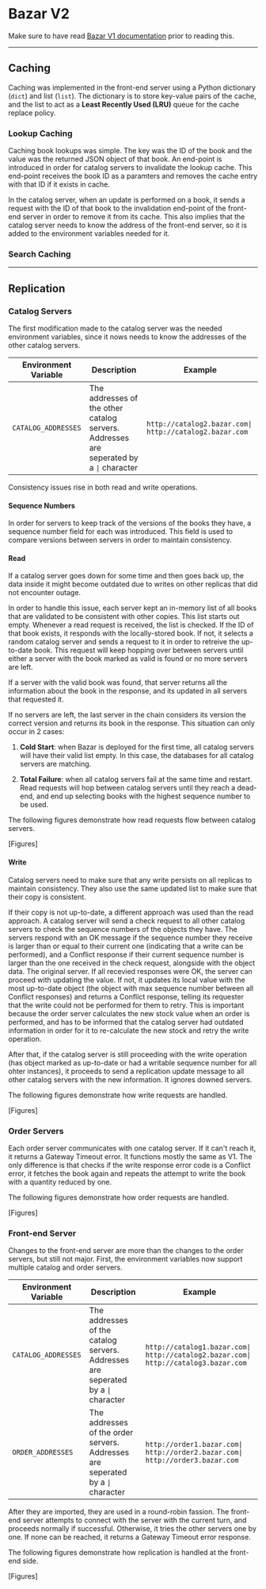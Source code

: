 # Bazar V2

Make sure to have read [Bazar V1 documentation](https://github.com/omarhurani/Bazar/blob/V1/README.md) prior to reading this.

---

## Caching

Caching was implemented in the front-end server using a Python dictionary (`dict`) and list (`list`). The dictionary is to store key-value pairs of the cache, and the list to act as a **Least Recently Used (LRU)** queue for the cache replace policy.

### Lookup Caching

Caching book lookups was simple. The key was the ID of the book and the value was the returned JSON object of that book. An end-point is introduced in order for catalog servers to invalidate the lookup cache. This end-point receives the book ID as a paramters and removes the cache entry with that ID if it exists in cache.

In the catalog server, when an update is performed on a book, it sends a request with the ID of that book to the invalidation end-point of the front-end server in order to remove it from its cache. This also implies that the catalog server needs to know the address of the front-end server, so it is added to the environment variables needed for it.

### Search Caching



---

## Replication

### Catalog Servers

The first modification made to the catalog server was the needed environment variables, since it nows needs to know the addresses of the other catalog servers.

Environment Variable | Description | Example
-------------------- | ----------- | -------
`CATALOG_ADDRESSES` | The addresses of the other catalog servers. Addresses are seperated by a `\|` character | `http://catalog2.bazar.com\| http://catalog2.bazar.com`


Consistency issues rise in both read and write operations.

#### **Sequence Numbers**

In order for servers to keep track of the versions of the books they have, a sequence number field for each was introduced. This field is used to compare versions between servers in order to maintain consistency.

#### **Read**

If a catalog server goes down for some time and then goes back up, the data inside it might become outdated due to writes on other replicas that did not encounter outage.

In order to handle this issue, each server kept an in-memory list of all books that are validated to be consistent with other copies. This list starts out empty. Whenever a read request is received, the list is checked. If the ID of that book exists, it responds with the locally-stored book. If not, it selects a random catalog server and sends a request to it in order to retreive the up-to-date book. This request will keep hopping over between servers until either a server with the book marked as valid is found or no more servers are left.

If a server with the valid book was found, that server returns all the information about the book in the response, and its updated in all servers that requested it.

If no servers are left, the last server in the chain considers its version the correct version and returns its book in the response. This situation can only occur in 2 cases:

1. **Cold Start**: when Bazar is deployed for the first time, all catalog servers will have their valid list empty. In this case, the databases for all catalog servers are matching.

2. **Total Failure**: when all catalog servers fail at the same time and restart. Read requests will hop between catalog servers until they reach a dead-end, and end up selecting books with the highest sequence number to be used.

The following figures demonstrate how read requests flow between catalog servers.

[Figures]

#### **Write**

Catalog servers need to make sure that any write persists on all replicas to maintain consistency. They also use the same updated list to make sure that their copy is consistent.

If their copy is not up-to-date, a different approach was used than the read approach. A catalog server will send a check request to all other catalog servers to check the sequence numbers of the objects they have. The servers respond with an OK message if the sequence number they receive is larger than or equal to their current one (indicating that a write can be performed), and a Conflict response if their current sequence number is larger than the one received in the check request, alongside with the object data. The original server. If all recevied responses were OK, the server can proceed with updating the value. If not, it updates its local value with the most up-to-date object (the object with max sequence number between all Conflict responses) and returns a Conflict response, telling its requester that the write could not be performed for them to retry. This is important because the order server calculates the new stock value when an order is performed, and has to be informed that the catalog server had outdated information in order for it to re-calculate the new stock and retry the write operation.

After that, if the catalog server is still proceeding with the write operation (has object marked as up-to-date or had a writable sequence number for all ohter instances), it proceeds to send a replication update message to all other catalog servers with the new information. It ignores downed servers.

The following figures demonstrate how write requests are handled.

[Figures]

### Order Servers

Each order server communicates with one catalog server. If it can't reach it, it returns a Gateway Timeout error. It functions mostly the same as V1. The only difference is that checks if the write response error code is a Conflict error, it fetches the book again and repeats the attempt to write the book with a quantity reduced by one.

The following figures demonstrate how order requests are handled.

[Figures]

### Front-end Server

Changes to the front-end server are more than the changes to the order servers, but still not major. First, the environment variables now support multiple catalog and order servers.

Environment Variable | Description | Example
-------------------- | ----------- | -------
`CATALOG_ADDRESSES` | The addresses of the catalog servers. Addresses are seperated by a `\|` character | `http://catalog1.bazar.com\| http://catalog2.bazar.com\| http://catalog3.bazar.com`
`ORDER_ADDRESSES` | The addresses of the order servers. Addresses are seperated by a `\|` character | `http://order1.bazar.com\| http://order2.bazar.com\| http://order3.bazar.com`

After they are imported, they are used in a round-robin fassion. The front-end server attempts to connect with the server with the current turn, and proceeds normally if successful. Otherwise, it tries the other servers one by one. If none can be reached, it returns a Gateway Timeout error response.

The following figures demonstrate how replication is handled at the front-end side.

[Figures]
